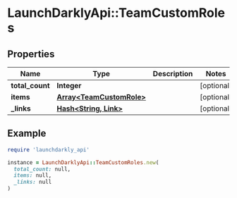 # LaunchDarklyApi::TeamCustomRoles

## Properties

| Name | Type | Description | Notes |
| ---- | ---- | ----------- | ----- |
| **total_count** | **Integer** |  | [optional] |
| **items** | [**Array&lt;TeamCustomRole&gt;**](TeamCustomRole.md) |  | [optional] |
| **_links** | [**Hash&lt;String, Link&gt;**](Link.md) |  | [optional] |

## Example

```ruby
require 'launchdarkly_api'

instance = LaunchDarklyApi::TeamCustomRoles.new(
  total_count: null,
  items: null,
  _links: null
)
```

